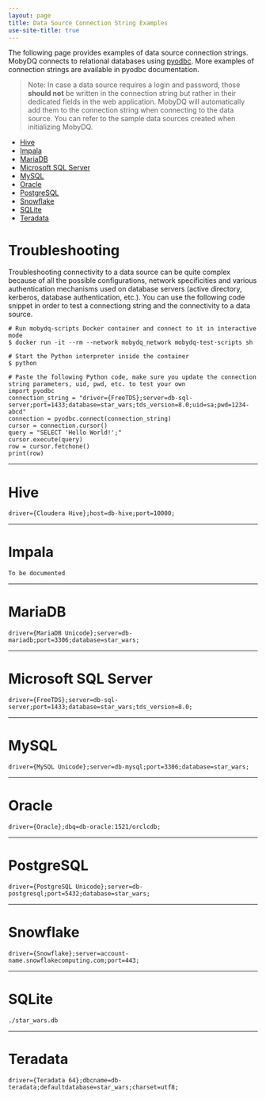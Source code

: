 ```yaml
---
layout: page
title: Data Source Connection String Examples
use-site-title: true
---
```


The following page provides examples of data source connection strings. MobyDQ connects to relational databases using [pyodbc](https://github.com/mkleehammer/pyodbc/wiki). More examples of connection strings are available in pyodbc documentation.

> Note: In case a data source requires a login and password, those **should not** be written in the connection string but rather in their dedicated fields in the web application. MobyDQ will automatically add them to the connection string when connecting to the data source. You can refer to the sample data sources created when initializing MobyDQ.

-   [Hive](#hive)
-   [Impala](#impala)
-   [MariaDB](#mariadb)
-   [Microsoft SQL Server](#microsoft-sql-server)
-   [MySQL](#mysql)
-   [Oracle](#oracle)
-   [PostgreSQL](#postgresql)
-   [Snowflake](#snowflake)
-   [SQLite](#sqlite)
-   [Teradata](#teradata)

# Troubleshooting

Troubleshooting connectivity to a data source can be quite complex because of all the possible configurations, network specificities and various authentication mechanisms used on database servers (active directory, kerberos, database authentication, etc.). You can use the following code snippet in order to test a connectiong string and the connectivity to a data source.

```
# Run mobydq-scripts Docker container and connect to it in interactive mode
$ docker run -it --rm --network mobydq_network mobydq-test-scripts sh

# Start the Python interpreter inside the container
$ python

# Paste the following Python code, make sure you update the connection string parameters, uid, pwd, etc. to test your own
import pyodbc
connection_string = "driver={FreeTDS};server=db-sql-server;port=1433;database=star_wars;tds_version=8.0;uid=sa;pwd=1234-abcd"
connection = pyodbc.connect(connection_string)
cursor = connection.cursor()
query = "SELECT 'Hello World!';"
cursor.execute(query)
row = cursor.fetchone()
print(row)
```

---

# Hive

```
driver={Cloudera Hive};host=db-hive;port=10000;
```

---

# Impala

```
To be documented
```

---

# MariaDB

```
driver={MariaDB Unicode};server=db-mariadb;port=3306;database=star_wars;
```

---

# Microsoft SQL Server

```
driver={FreeTDS};server=db-sql-server;port=1433;database=star_wars;tds_version=8.0;
```

---

# MySQL

```
driver={MySQL Unicode};server=db-mysql;port=3306;database=star_wars;
```

---

# Oracle

```
driver={Oracle};dbq=db-oracle:1521/orclcdb;
```

---

# PostgreSQL

```
driver={PostgreSQL Unicode};server=db-postgresql;port=5432;database=star_wars;
```

---

# Snowflake

```
driver={Snowflake};server=account-name.snowflakecomputing.com;port=443;
```

---

# SQLite

```
./star_wars.db
```

---

# Teradata

```
driver={Teradata 64};dbcname=db-teradata;defaultdatabase=star_wars;charset=utf8;
```
